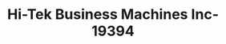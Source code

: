 ---
f_zip-code: 6901
f_state-code: CT
title: Hi-Tek Business Machines Inc-19394
f_phone: 203-323-9696
f_city-only: Stamford
f_address: Stamford Stamfor
f_location-unique-id: '19394'
slug: hi-tek-business-machines-inc-19394
updated-on: '2024-05-30T13:46:58.046Z'
created-on: '2024-05-30T13:36:59.803Z'
published-on: '2024-05-30T13:54:32.469Z'
f_city-state: cms/city/stamford-ct.md
f_company: cms/company/hi-tek-business-machines-inc.md
f_state: cms/state/connecticut.md
layout: '[payday-loan].html'
tags: payday-loan
---